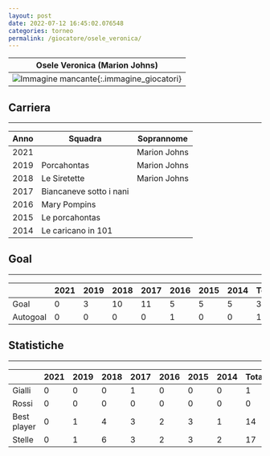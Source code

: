 ```yaml
---
layout: post
date: 2022-07-12 16:45:02.076548
categories: torneo
permalink: /giocatore/osele_veronica/
---
```

<link rel='stylesheets' href='./../assets/giocatori.css'>

| Osele Veronica (Marion Johns) |
|:-----:|
| ![Immagine mancante]('./../../assets/giocatori/osele_veronica.png){:.immagine_giocatori} |


## Carriera
----

|Anno|Squadra|Soprannome|
|:---:|---|---|
|2021||Marion Johns|
|2019|Porcahontas|Marion Johns|
|2018|Le Siretette|Marion Johns|
|2017|Biancaneve sotto i nani||
|2016|Mary Pompins||
|2015|Le porcahontas||
|2014|Le caricano in 101||


## Goal
----

| |2021|2019|2018|2017|2016|2015|2014| Totale |
|---|---|---|---|---|---|---|---|---|
|Goal|0|3|10|11|5|5|5|39|
|Autogoal|0|0|0|0|1|0|0|1|


## Statistiche
----

| |2021|2019|2018|2017|2016|2015|2014| Totale |
|---|---|---|---|---|---|---|---|---|
|Gialli|0|0|0|1|0|0|0|1|
|Rossi|0|0|0|0|0|0|0|0|
|Best player|0|1|4|3|2|3|1|14|
|Stelle|0|1|6|3|2|3|2|17|